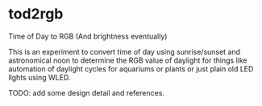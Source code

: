 # tod2rgb

Time of Day to RGB (And brightness eventually)

This is an experiment to convert time of day using sunrise/sunset and astronomical noon to determine the RGB value of daylight for things like automation of daylight cycles for aquariums or plants or just plain old LED llghts using WLED.

TODO: add some design detail and references.